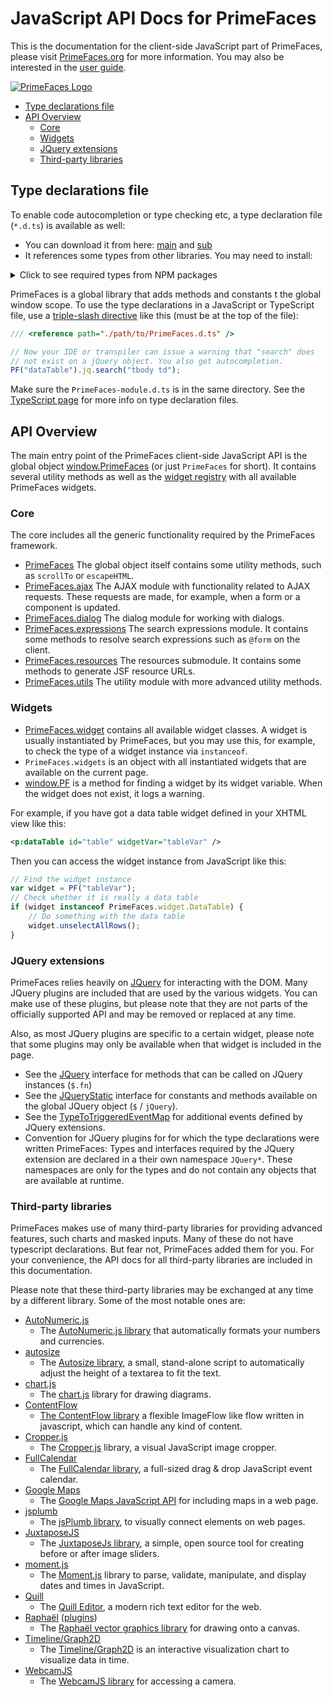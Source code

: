 # JavaScript API Docs for PrimeFaces

This is the documentation for the client-side JavaScript part of PrimeFaces, please visit
[PrimeFaces.org](https://www.primefaces.org) for more information. You may also  be interested in the
[user guide](https://primefaces.github.io/primefaces/).

[![PrimeFaces Logo](https://www.primefaces.org/wp-content/uploads/2016/10/prime_logo_new.png)](https://www.primefaces.org/showcase)

* [Type declarations file](#type-declarations-file)
* [API Overview](#api-overview)
    - [Core](#core)
    - [Widgets](#widgets)
    - [JQuery extensions](#jquery-extensions)
    - [Third-party libraries](#third-party-libraries)

## Type declarations file

To enable code autocompletion or type checking etc, a type declaration file
(`*.d.ts`) is available as well:

* You can download it from here: [main](../PrimeFaces.d.ts) and [sub](../PrimeFaces-module.d.ts)
* It references some types from other libraries. You may need to install:

<details>
<summary>Click to see required types from NPM packages </summary>

```sh
npm install --save-dev  \
  @types/chart.js \
  @types/googlemaps \
  @types/jquery \
  @types/jqueryui \
  @types/jquery.cleditor
  @types/moment-timezone \
  @types/quill \
  @types/raphael \
  @fullcalendar/core \
  @fullcalendar/daygrid \
  @fullcalendar/interaction \
  @fullcalendar/list \
  @fullcalendar/moment \
  @fullcalendar/timegrid \
  autonumeric \
  cropperjs \
  moment \
  vis-data \
  vis-timeline
```

</details>

PrimeFaces is a global library that adds methods and constants t the global window scope. To use the type declarations
in a JavaScript or TypeScript file, use a
[triple-slash directive](https://www.typescriptlang.org/docs/handbook/triple-slash-directives.html#-reference-path-)
like this (must be at the top of the file):

```javascript
/// <reference path="./path/to/PrimeFaces.d.ts" />

// Now your IDE or transpiler can issue a warning that "search" does
// not exist on a jQuery object. You also get autocompletion.
PF("dataTable").jq.search("tbody td");
```

Make sure the `PrimeFaces-module.d.ts` is in the same directory. See the
[TypeScript page](https://www.typescriptlang.org/docs/handbook/declaration-files/introduction.html) for more info on
type declaration files.

## API Overview

The main entry point of the PrimeFaces client-side JavaScript API is the global object
[window.PrimeFaces]((./modules/primefaces.html)) (or just `PrimeFaces` for short). It contains several utility methods
as well as the [widget registry]((./modules/primefaces.widget.html)) with all available PrimeFaces widgets.

### Core

The core includes all the generic functionality required by the PrimeFaces framework.

* [PrimeFaces](./modules/primefaces.html) The global object itself contains some utility methods, such as `scrollTo` or
`escapeHTML`.
* [PrimeFaces.ajax](./modules/primefaces.ajax.html) The AJAX module with functionality related to AJAX requests. These
requests are made, for example, when a form or a component is updated.
* [PrimeFaces.dialog](./modules/primefaces.dialog.html) The dialog module for working with dialogs.
* [PrimeFaces.expressions](./modules/primefaces.expressions.html) The search expressions module. It contains some
methods to resolve search expressions such as `@form` on the client.
* [PrimeFaces.resources](./modules/primefaces.resources.html) The resources submodule. It contains some methods to
generate JSF resource URLs.
* [PrimeFaces.utils](./modules/primefaces.utils.html) The utility module with more advanced utility methods.

### Widgets

* [PrimeFaces.widget](./modules/primefaces.widget.html) contains all available widget classes. A widget is usually
instantiated by PrimeFaces, but you may use this, for example, to check the type of a widget instance via `instanceof`.
* `PrimeFaces.widgets` is an object with all instantiated widgets that are available on the current page.
* [window.PF](./globals.html#pf) is a method for finding a widget by its widget variable. When the widget does not
exist, it logs a warning.

For example, if you have got a data table widget defined in your XHTML view like this:

```xml
<p:dataTable id="table" widgetVar="tableVar" />
```

Then you can access the widget instance from JavaScript like this:

```javascript
// Find the widget instance
var widget = PF("tableVar");
// Check whether it is really a data table
if (widget instanceof PrimeFaces.widget.DataTable) {
    // Do something with the data table
    widget.unselectAllRows();
}
```

### JQuery extensions

PrimeFaces relies heavily on [JQuery](https://jquery.com/) for interacting with the DOM. Many JQuery plugins are
included that are used by the various widgets. You can make use of these plugins, but please note that they are not
parts of the officially supported API and may be removed or replaced at any time.

Also, as most JQuery plugins are specific to a certain widget, please note that some plugins may only be available when
that widget is included in the page.

* See the [JQuery](./modules/jquery.html) interface for methods that can be called on JQuery instances (`$.fn`)
* See the [JQueryStatic](./interfaces/jquerystatic.html) interface for constants and methods available on the global
  JQuery object (`$` / `jQuery`).
* See the [TypeToTriggeredEventMap](./interfaces/jquery.typetotriggeredeventmap.html) for additional events defined
  by JQuery extensions. 
* Convention for JQuery plugins for for which the type declarations were written PrimeFaces: Types and interfaces
  required by the JQuery extension are declared in a their own namespace `JQuery*`. These namespaces are only for the
  types and do not contain any objects that are available at runtime. 

### Third-party libraries

PrimeFaces makes use of many third-party libraries for providing advanced features, such charts and masked inputs. Many
of these do not have typescript declarations. But fear not, PrimeFaces added them for you. For your convenience, the
API docs for all third-party libraries are included in this documentation.

Please note that these third-party libraries may be exchanged at any time by a different library. Some of the most
notable ones are:

* [AutoNumeric.js](./classes/autonumeric.html)
    * The [AutoNumeric.js library](http://autonumeric.org/) that automatically formats your numbers and currencies.
* [autosize](./modules/autosize.html)
    * The [Autosize library](https://github.com/jackmoore/autosize), a small, stand-alone script to automatically adjust
      the height of a textarea to fit the text. 
* [chart.js](./classes/chart.html)
    * The [chart.js](https://www.chartjs.org/) library for drawing diagrams.
* [ContentFlow](./classes/contentflow.html)
    * [The ContentFlow library](https://web.archive.org/web/20120108070056/http://www.jacksasylum.eu/ContentFlow/index.php)
      a flexible ImageFlow like flow written in javascript, which can handle any kind of content.
* [Cropper.js](./classes/cropper.html)
    * The [Cropper.js](https://fengyuanchen.github.io/cropperjs/) library, a visual JavaScript image cropper.
* [FullCalendar](./classes/calendar.html)
    * The [FullCalendar library](https://fullcalendar.io/), a full-sized drag & drop JavaScript event calendar.
* [Google Maps](./modules/google.maps.html)
    * The [Google Maps JavaScript API](https://developers.google.com/maps/documentation/javascript/tutorial) for
      including maps in a web page.
* [jsplumb](./modules/jsplumb.html)
    * The [jsPlumb library](https://github.com/jsplumb/jsplumb), to visually connect elements on web pages.
* [JuxtaposeJS](./modules/juxtapose.html)
    * The [JuxtaposeJs library](https://juxtapose.knightlab.com/), a simple, open source tool for creating before or
      after image sliders.
* [moment.js](./modules/moment.html)
    * The [Moment.js](https://momentjs.com/) library to parse, validate, manipulate, and display dates and times in
      JavaScript.
* [Quill](./classes/quill.html)
    * The [Quill Editor](https://quilljs.com/), a modern rich text editor for the web.
* [Raphaël](./interfaces/raphaelstatic.html) ([plugins](./modules/_raphael_.html))
    * The [Raphaël vector graphics library](https://dmitrybaranovskiy.github.io/raphael/) for drawing onto a canvas.
* [Timeline/Graph2D](./classes/timeline.html)
    * The [Timeline/Graph2D](https://github.com/visjs/vis-timeline) is an interactive visualization chart to visualize
    data in time.
* [WebcamJS](./modules/webcam.html)
    * The [WebcamJS library](https://github.com/jhuckaby/webcamjs) for accessing a camera.
